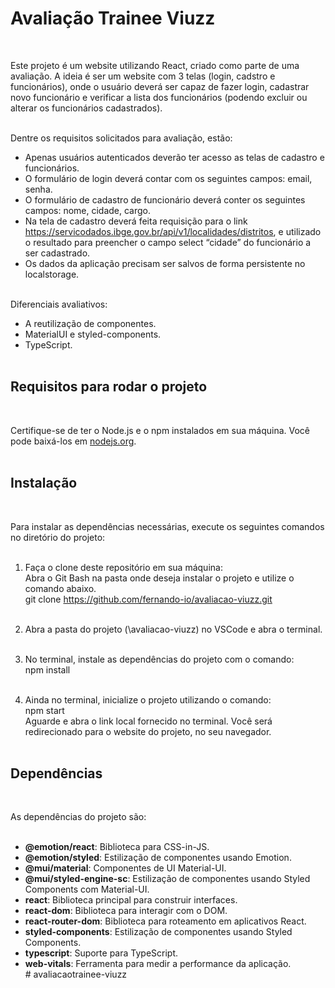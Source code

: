 <h1>Avaliação Trainee Viuzz</h1><br>

Este projeto é um website utilizando React, criado como parte de uma avaliação. A ideia é ser um website com 3 telas (login, cadstro e funcionários), onde o usuário deverá ser capaz de fazer login, cadastrar novo funcionário e verificar a lista dos funcionários (podendo excluir ou alterar os funcionários cadastrados).<br><br>

Dentre os requisitos solicitados para avaliação, estão:<br>
- Apenas usuários autenticados deverão ter acesso as telas de cadastro e funcionários.<br>
- O formulário de login deverá contar com os seguintes campos: email, senha.<br>
- O formulário de cadastro de funcionário deverá conter os seguintes campos: nome, cidade, cargo.<br>
- Na tela de cadastro deverá feita requisição para o link<br>
https://servicodados.ibge.gov.br/api/v1/localidades/distritos, e utilizado o resultado para preencher o campo select “cidade” do funcionário a ser cadastrado.<br>
- Os dados da aplicação precisam ser salvos de forma persistente no localstorage.<br><br>

Diferenciais avaliativos:<br>
- A reutilização de componentes.<br>
- MaterialUI e styled-components.<br>
- TypeScript.<br><br>

<h2>Requisitos para rodar o projeto</h2><br>

Certifique-se de ter o Node.js e o npm instalados em sua máquina. Você pode baixá-los em [nodejs.org](https://nodejs.org/).<br><br>

<h2>Instalação</h2><br>

Para instalar as dependências necessárias, execute os seguintes comandos no diretório do projeto:<br><br>

1. Faça o clone deste repositório em sua máquina:<br>
   Abra o Git Bash na pasta onde deseja instalar o projeto e utilize o comando abaixo.<br>
   git clone https://github.com/fernando-io/avaliacao-viuzz.git<br><br>

2. Abra a pasta do projeto (\avaliacao-viuzz) no VSCode e abra o terminal.<br><br>

3. No terminal, instale as dependências do projeto com o comando:<br>
   npm install<br><br>

4. Ainda no terminal, inicialize o projeto utilizando o comando:<br>
   npm start<br>
   Aguarde e abra o link local fornecido no terminal. Você será redirecionado para o website do projeto, no seu navegador.<br><br>

<h2>Dependências</h2><br>

As dependências do projeto são:<br><br>

- **@emotion/react**: Biblioteca para CSS-in-JS.<br>
- **@emotion/styled**: Estilização de componentes usando Emotion.<br>
- **@mui/material**: Componentes de UI Material-UI.<br>
- **@mui/styled-engine-sc**: Estilização de componentes usando Styled Components com Material-UI.<br>
- **react**: Biblioteca principal para construir interfaces.<br>
- **react-dom**: Biblioteca para interagir com o DOM.<br>
- **react-router-dom**: Biblioteca para roteamento em aplicativos React.<br>
- **styled-components**: Estilização de componentes usando Styled Components.<br>
- **typescript**: Suporte para TypeScript.<br>
- **web-vitals**: Ferramenta para medir a performance da aplicação.<br>
#   a v a l i a c a o t r a i n e e - v i u z z <br><br>
 
